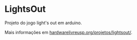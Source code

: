 # LightsOut

Projeto do jogo light's out em arduino.

Mais informações em [hardwarelivreusp.org/projetos/lightsout/](hardwarelivreusp.org/projetos/lightsout/).
